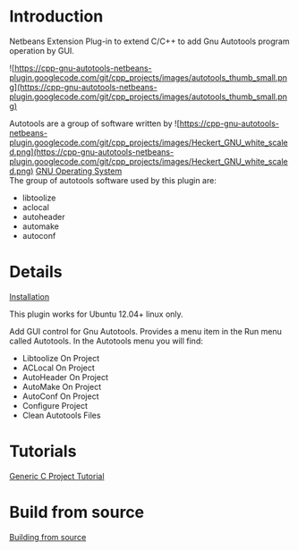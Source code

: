 # Introduction #

Netbeans Extension Plug-in to extend C/C++ to add Gnu Autotools
program operation by GUI.

![https://cpp-gnu-autotools-netbeans-plugin.googlecode.com/git/cpp_projects/images/autotools_thumb_small.png](https://cpp-gnu-autotools-netbeans-plugin.googlecode.com/git/cpp_projects/images/autotools_thumb_small.png)

Autotools are a group of software written by
![https://cpp-gnu-autotools-netbeans-plugin.googlecode.com/git/cpp_projects/images/Heckert_GNU_white_scaled.png](https://cpp-gnu-autotools-netbeans-plugin.googlecode.com/git/cpp_projects/images/Heckert_GNU_white_scaled.png)
[GNU Operating System](http://www.gnu.org/software/software.html)
<br />
The group of autotools software used by this plugin are:
  * libtoolize
  * aclocal
  * autoheader
  * automake
  * autoconf


# Details #

[Installation](autotools_install.md)

This plugin works for Ubuntu 12.04+ linux only.

Add GUI control for Gnu Autotools.
Provides a menu item in the Run menu called Autotools.
In the Autotools menu you will find:
  * Libtoolize On Project
  * ACLocal On Project
  * AutoHeader On Project
  * AutoMake On Project
  * AutoConf On Project
  * Configure Project
  * Clean Autotools Files

# Tutorials #
[Generic C Project Tutorial](genCPrjTut.md)

# Build from source #
[Building from source](buildFromSource.md)